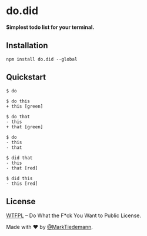 # do.did

**Simplest todo list for your terminal.**

## Installation

```
npm install do.did --global
```

## Quickstart

```
$ do

$ do this
+ this [green]

$ do that
- this
+ that [green]

$ do
- this
- that

$ did that
- this
- that [red]

$ did this
- this [red]

```

## License

[WTFPL](http://www.wtfpl.net/) – Do What the F*ck You Want to Public License.

Made with :heart: by [@MarkTiedemann](https://twitter.com/MarkTiedemannDE).